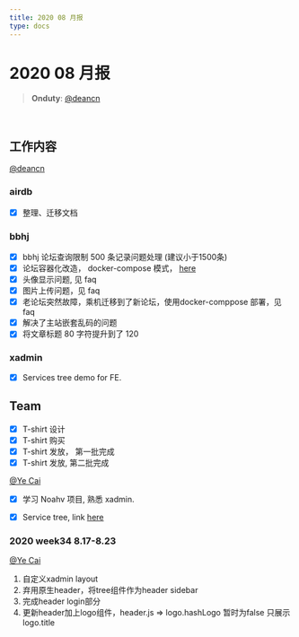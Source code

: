 ```yaml
---
title: 2020 08 月报
type: docs
---
```



#  2020 08 月报

> **Onduty**: [@deancn](https://github.com/deancn)
<br>

## 工作内容

[@deancn](https://github.com/deancn)

### airdb

- [X] 整理、迁移文档

### bbhj 

- [X] bbhj 论坛查询限制 500 条记录问题处理 (建议小于1500条)
- [X] 论坛容器化改造， docker-compose 模式， [here](https://github.com/airdb/bbhj)
- [X] 头像显示问题, 见 faq
- [X] 图片上传问题，见 faq
- [X] 老论坛突然故障，乘机迁移到了新论坛，使用docker-comppose 部署，见 faq
- [X] 解决了主站嵌套乱码的问题
- [X] 将文章标题 80 字符提升到了 120

### xadmin

- [X] Services tree demo for FE. 

## Team
- [X] T-shirt 设计
- [X] T-shirt 购买
- [X] T-shirt 发放， 第一批完成
- [X] T-shirt 发放,  第二批完成

[@Ye Cai](https://github.com/yeecai)

- [X] 学习 Noahv 项目, 熟悉 xadmin.
- [X] Service tree, link [here](https://xadmin.airdb.com/#/bbs/list)


### 2020 week34 8.17-8.23
[@Ye Cai](https://github.com/yeecai)

1. 自定义xadmin layout
2. 弃用原生header，将tree组件作为header sidebar
3. 完成header login部分
4. 更新header加上logo组件，header.js => logo.hashLogo 暂时为false 只展示logo.title
